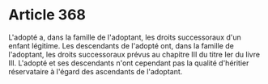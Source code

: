# Article 368

L'adopté a, dans la famille de l'adoptant, les droits successoraux d'un enfant légitime.   Les descendants de l'adopté ont, dans la famille de l'adoptant, les droits successoraux prévus au chapitre III du titre Ier du livre III.   L'adopté et ses descendants n'ont cependant pas la qualité d'héritier réservataire à l'égard des ascendants de l'adoptant.